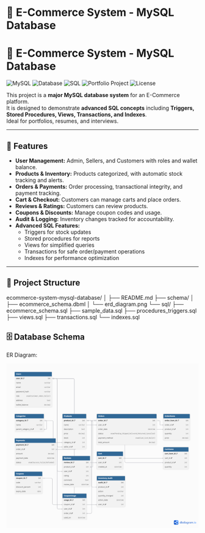 # 🛒 E-Commerce System - MySQL Database

# 🛒 E-Commerce System - MySQL Database

![MySQL](https://img.shields.io/badge/MySQL-003B57?style=for-the-badge&logo=mysql&logoColor=white)
![Database](https://img.shields.io/badge/Database-Structured%20Data-blue?style=for-the-badge)
![SQL](https://img.shields.io/badge/SQL-Queries-orange?style=for-the-badge)
![Portfolio Project](https://img.shields.io/badge/Portfolio-Ready-green?style=for-the-badge)
![License](https://img.shields.io/badge/License-Free-lightgrey?style=for-the-badge)


This project is a **major MySQL database system** for an E-Commerce platform.  
It is designed to demonstrate **advanced SQL concepts** including **Triggers, Stored Procedures, Views, Transactions, and Indexes**.  
Ideal for portfolios, resumes, and interviews.

---

## 📌 Features

- **User Management:** Admin, Sellers, and Customers with roles and wallet balance.  
- **Products & Inventory:** Products categorized, with automatic stock tracking and alerts.  
- **Orders & Payments:** Order processing, transactional integrity, and payment tracking.  
- **Cart & Checkout:** Customers can manage carts and place orders.  
- **Reviews & Ratings:** Customers can review products.  
- **Coupons & Discounts:** Manage coupon codes and usage.  
- **Audit & Logging:** Inventory changes tracked for accountability.  
- **Advanced SQL Features:**  
  - Triggers for stock updates  
  - Stored procedures for reports  
  - Views for simplified queries  
  - Transactions for safe order/payment operations  
  - Indexes for performance optimization  

---

## 📂 Project Structure

ecommerce-system-mysql-database/
│
├── README.md
├── schema/
│   ├── ecommerce_schema.dbml
│   └── erd_diagram.png
└──  sql/
   ├── ecommerce_schema.sql
   ├── sample_data.sql
   ├── procedures_triggers.sql
   ├── views.sql
   ├── transactions.sql
   └── indexes.sql
 
    

## 🗄️ Database Schema
ER Diagram:  

![ERD](schema/erd_diagram.png)

